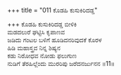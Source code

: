 +++
title = "011 ಕೊಡಹಿ ಕುಸುಕಿರಿದಡ್ಡ"

+++
ಕೊಡಹಿ ಕುಸುಕಿರಿದಡ್ಡ ಬೀಳಿಕಿ  
ಮಡದಲುರೆ ಘಟ್ಟಿಸಿ ಕೃಪಾಣವ  
ಜಡಿದು ಗಂಟಲ ಬಳಿಗೆ ಹೂಡಿದನರಿವುದಕೆ ಕೊರಳ  
ಹಿಡಿ ಮಹಾಸ್ತ್ರವ ನಿನ್ನ ಶಿಷ್ಯನ  
ಕಡು ನಿರೋಧವ ನೋಡು ಫಲುಗುಣ  
ನುಡಿಗೆ ತೆರಹಿಲ್ಲೆಂದು ಮುರರಿಪು ಜರೆದನರ್ಜುನನ     ॥11॥